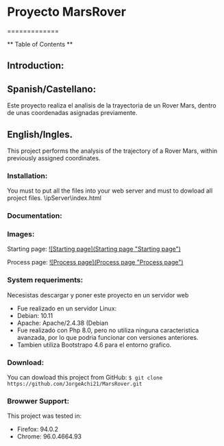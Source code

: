 # Proyecto MarsRover
=============

** Table of Contents **

## Introduction:
## Spanish/Castellano:
Este proyecto realiza el analisis de la trayectoria de un Rover Mars, dentro de unas coordenadas asignadas previamente.

## English/Ingles.
This project performs the analysis of the trajectory of a Rover Mars, within previously assigned coordinates. 

### Installation:
You must to put all  the files into your web server and must to dowload all project files.
\\ipServer\index.html

### Documentation:

### Images:
Starting page:
[![Starting page](Starting page "Starting page")](https://github.com/JorgeAchi21/MarsRover/blob/master/img/paginaInicio.jpg "Starting page")

Process page:
[![Process page](Process page "Process page")](https://github.com/JorgeAchi21/MarsRover/tree/master/img/paginaProcesado.jpg "Process page")



### System requeriments:
Necesistas descargar y poner este proyecto en un servidor web
- Fue realizado en un servidor Linux:
- Debian: 10.11
- Apache: Apache/2.4.38 (Debian
- Fue realizado con Php 8.0, pero no utiliza ninguna caracteristica avanzada, por lo que podria funcionar con versiones anteriores.
- Tambien utiliza Bootstrapo 4.6 para el entorno grafico.

### Download:
You can dowload this project from GitHub:
 `$ git clone https://github.com/JorgeAchi21/MarsRover.git`

### Browwer Support:
This project was tested in:
- Firefox: 94.0.2
- Chrome: 96.0.4664.93
